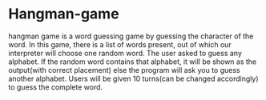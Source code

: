 # Hangman-game
hangman game is a word guessing game by guessing the character of the word. In this game, there is a list of words present, out of which our interpreter will choose one random word. The user asked to guess any alphabet. If the random word contains that alphabet, it will be shown as the output(with correct placement) else the program will ask you to guess another alphabet. Users will be given 10 turns(can be changed accordingly) to guess the complete word.  
